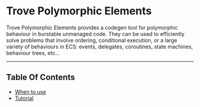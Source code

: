 
# Trove Polymorphic Elements

Trove Polymorphic Elements provides a codegen tool for polymorphic behaviour in burstable unmanaged code. They can be used to efficiently solve problems that involve ordering, conditional execution, or a large variety of behaviours in ECS: events, delegates, coroutines, state machines, behaviour trees, etc...


---------------------------------------------------

## Table Of Contents

* [When to use](./when-to-use.md)
* [Tutorial](./tutorial.md)

